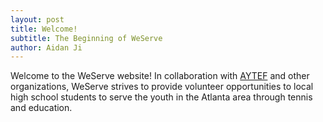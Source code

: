 ```yaml
---
layout: post
title: Welcome!
subtitle: The Beginning of WeServe
author: Aidan Ji
---
```


Welcome to the WeServe website! In collaboration with [AYTEF](https://www.aytef.org/) and other organizations, WeServe strives to provide volunteer opportunities to local high school students to serve the youth in the Atlanta area through tennis and education.
